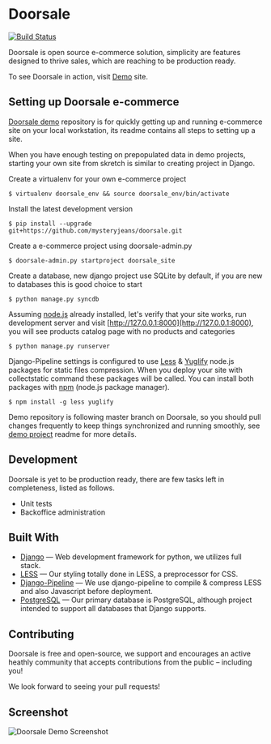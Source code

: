 Doorsale
========
[![Build Status](https://travis-ci.org/mysteryjeans/doorsale.svg?branch=master)](https://travis-ci.org/mysteryjeans/doorsale)

Doorsale is open source e-commerce solution, simplicity are features designed to thrive sales, which are reaching to be production ready.

To see Doorsale in action, visit [Demo](http://doorsale-demo.fanaticlab.com) site.


## Setting up Doorsale e-commerce

[Doorsale demo](https://github.com/mysteryjeans/doorsale-demo) repository is for quickly getting up and running e-commerce site on your local workstation, its readme contains all steps to setting up a site.

When you have enough testing on prepopulated data in demo projects, starting your own site from skretch is similar to creating project in Django.

Create a virtualenv for your own e-commerce project

```
$ virtualenv doorsale_env && source doorsale_env/bin/activate
```

Install the latest development version

```
$ pip install --upgrade git+https://github.com/mysteryjeans/doorsale.git
```

Create a e-commerce project using doorsale-admin.py

```
$ doorsale-admin.py startproject doorsale_site
```

Create a database, new django project use SQLite by default, if you are new to databases this is good choice to start

```
$ python manage.py syncdb
```

Assuming [node.js](http://nodejs.org/) already installed, let's verify that your site works, run development server and visit [http://127.0.0.1:8000](http://127.0.0.1:8000), you will see products catalog page with no products and categories

```
$ python manage.py runserver
```

Django-Pipeline settings is configured to use [Less](http://lesscss.org/#using-less-installation) & [Yuglify](https://github.com/yui/yuglify) node.js packages for static files compression. When you deploy your site with collectstatic command these packages will be called. You can install both packages with [npm](https://www.npmjs.org/) (node.js package manager).

```
$ npm install -g less yuglify 
```

Demo repository is following master branch on Doorsale, so you should pull changes frequently to keep things synchronized and running smoothly, see [demo project](https://github.com/mysteryjeans/doorsale-demo) readme for more details.


## Development

Doorsale is yet to be production ready, there are few tasks left in completeness, listed as follows.

- Unit tests
- Backoffice administration


## Built With

- [Django](https://github.com/django/django) &mdash; Web development framework for python, we utilizes full stack.
- [LESS](https://github.com/less/less.js) &mdash; Our styling totally done in LESS, a preprocessor for CSS.
- [Django-Pipeline](https://github.com/cyberdelia/django-pipeline) &mdash; We use django-pipeline to compile & compress LESS and also Javascript before deployment.
- [PostgreSQL](http://www.postgresql.org/) &mdash; Our primary database is PostgreSQL, although project intended to support all databases that Django supports.


## Contributing

Doorsale is free and open-source, we support and encourages an active heathly community that accepts contributions from the public – including you!

We look forward to seeing your pull requests!


## Screenshot

![Doorsale Demo Screenshot](https://raw.github.com/mysteryjeans/doorsale-demo/master/media/images/demo-screenshot.png)
